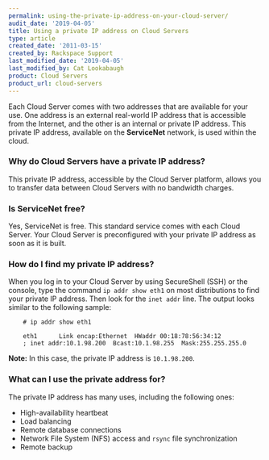 ```yaml
---
permalink: using-the-private-ip-address-on-your-cloud-server/
audit_date: '2019-04-05'
title: Using a private IP address on Cloud Servers
type: article
created_date: '2011-03-15'
created_by: Rackspace Support
last_modified_date: '2019-04-05'
last_modified_by: Cat Lookabaugh
product: Cloud Servers
product_url: cloud-servers
---
```


Each Cloud Server comes with two addresses that are available for your
use. One address is an external real-world IP address that is
accessible from the Internet, and the other is an internal or private
IP address.  This private IP address, available on the **ServiceNet** network,
is used within the cloud.

### Why do Cloud Servers have a private IP address?

This private IP address, accessible by the Cloud Server platform, allows you
to transfer data between Cloud Servers with no bandwidth charges.

### Is ServiceNet free?

Yes, ServiceNet is free. This standard service comes with each Cloud Server.
Your Cloud Server is preconfigured with your private IP address as soon as it is 
built.

### How do I find my private IP address?

When you log in to your Cloud Server by using SecureShell (SSH) or the console, type
the command `ip addr show eth1` on most distributions to find your private
IP address. Then look for the `inet addr` line. The output looks similar to the 
following sample:


        # ip addr show eth1

        eth1      Link encap:Ethernet  HWaddr 00:18:78:56:34:12
        ; inet addr:10.1.98.200  Bcast:10.1.98.255  Mask:255.255.255.0

**Note:** In this case, the private IP address is `10.1.98.200`.

### What can I use the private address for?

The private IP address has many uses, including the following ones:

-   High-availability heartbeat
-   Load balancing
-   Remote database connections
-   Network File System (NFS) access and `rsync` file synchronization
-   Remote backup
